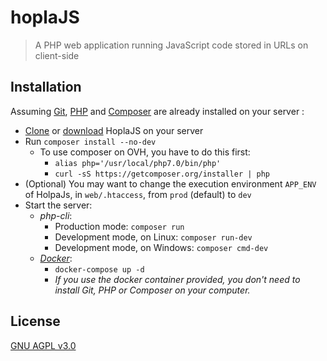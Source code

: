 # hoplaJS

> A PHP web application running JavaScript code stored in URLs on client-side

## Installation

Assuming [Git](https://git-scm.com/book/en/v2/Getting-Started-Installing-Git),
[PHP](http://php.net/manual/en/install.php) and
[Composer](https://getcomposer.org/download/) are already installed on your server :

* [Clone](https://github.com/golflima/hoplaJS.git) or [download](https://github.com/golflima/hoplaJS/archive/master.zip) HoplaJS on your server
* Run `composer install --no-dev`
  * To use composer on OVH, you have to do this first:
    * `alias php='/usr/local/php7.0/bin/php'`
    * `curl -sS https://getcomposer.org/installer | php`
* (Optional) You may want to change the execution environment `APP_ENV` of HolpaJs, in `web/.htaccess`, from `prod` (default) to `dev`
* Start the server:
  * *php-cli*:
    * Production mode: `composer run`
    * Development mode, on Linux: `composer run-dev`
    * Development mode, on Windows: `composer cmd-dev`
  * [*Docker*](https://www.docker.com/get-docker):
    * `docker-compose up -d`
    * *If you use the docker container provided, you don't need to install Git, PHP or Composer on your computer.*

## License

[GNU AGPL v3.0](https://www.gnu.org/licenses/agpl-3.0.html)
